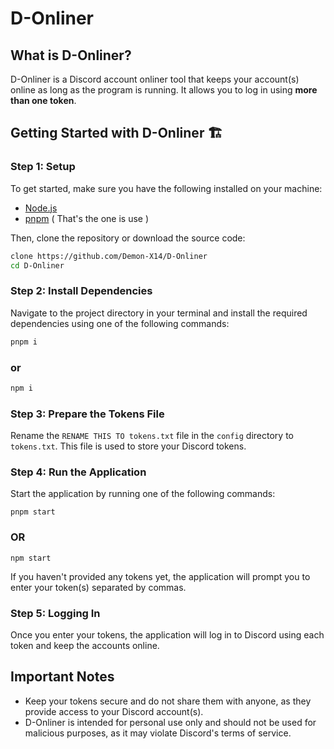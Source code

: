 # D-Onliner

## What is D-Onliner?
D-Onliner is a Discord account onliner tool that keeps your account(s) online as long as the program is running. It allows you to log in using **more than one token**.

## Getting Started with D-Onliner 🏗

### Step 1: Setup
To get started, make sure you have the following installed on your machine:
- [Node.js](https://nodejs.org/en)
- [pnpm](https://pnpm.io) ( That's the one is use )

Then, clone the repository or download the source code:
```bash
clone https://github.com/Demon-X14/D-Onliner
cd D-Onliner
```

### Step 2: Install Dependencies
Navigate to the project directory in your terminal and install the required dependencies using one of the following commands:
```javascript
pnpm i
```
### or
```javascript
npm i
```

### Step 3: Prepare the Tokens File
Rename the `RENAME THIS TO tokens.txt` file in the `config` directory to `tokens.txt`. This file is used to store your Discord tokens.

### Step 4: Run the Application
Start the application by running one of the following commands:
```
pnpm start
```
### OR
```
npm start
```
If you haven't provided any tokens yet, the application will prompt you to enter your token(s) separated by commas.

### Step 5: Logging In
Once you enter your tokens, the application will log in to Discord using each token and keep the accounts online.

## Important Notes
- Keep your tokens secure and do not share them with anyone, as they provide access to your Discord account(s).
- D-Onliner is intended for personal use only and should not be used for malicious purposes, as it may violate Discord's terms of service.